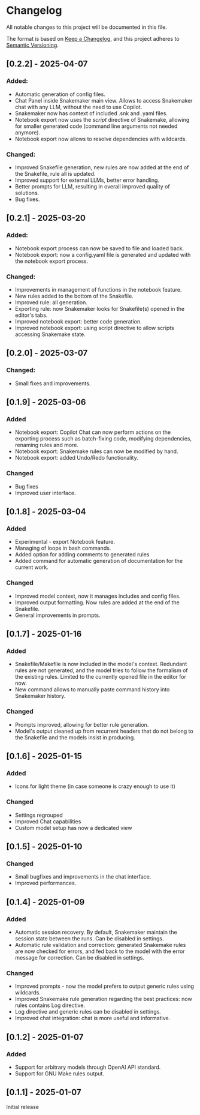 # Changelog

All notable changes to this project will be documented in this file.

The format is based on [Keep a Changelog](https://keepachangelog.com/en/1.1.0/),
and this project adheres to [Semantic Versioning](https://semver.org/spec/v2.0.0.html).

## [0.2.2] - 2025-04-07

### Added:
- Automatic generation of config files.
- Chat Panel inside Snakemaker main view. Allows to access Snakemaker chat with any LLM, without the need to use Copilot.
- Snakemaker now has context of included .snk and .yaml files.
- Notebook export now uses the *script* directive of Snakemake, allowing for smaller generated code (command line arguments not needed anymore).
- Notebook export now allows to resolve dependencies with wildcards.


### Changed:
- Improved Snakefile generation, new rules are now added at the end of the Snakefile, rule all is updated.
- Improved support for external LLMs, better error handling.
- Better prompts for LLM, resulting in overall improved quality of solutions.
- Bug fixes.

## [0.2.1] - 2025-03-20

### Added:
- Notebook export process can now be saved to file and loaded back.
- Notebook export: now a config.yaml file is generated and updated with the notebook export process.

### Changed:
- Improvements in management of functions in the notebook feature.
- New rules added to the bottom of the Snakefile.
- Improved rule: all generation.
- Exporting rule: now Snakemaker looks for Snakefile(s) opened in the editor's tabs.
- Improved notebook export: better code generation.
- Improved notebook export: using script directive to allow scripts accessing Snakemake state.

## [0.2.0] - 2025-03-07

### Changed:
- Small fixes and improvements.

## [0.1.9] - 2025-03-06

### Added
- Notebook export: Copilot Chat can now perform actions on the exporting process such as batch-fixing code, modifying dependencies, renaming rules and more.
- Notebook export: Snakemake rules can now be modified by hand.
- Notebook export: added Undo/Redo functionality.

### Changed
- Bug fixes
- Improved user interface.

## [0.1.8] - 2025-03-04

### Added
- Experimental - export Notebook feature.
- Managing of loops in bash commands.
- Added option for adding comments to generated rules
- Added command for automatic generation of documentation for the current work.

### Changed
- Improved model context, now it manages includes and config files.
- Improved output formatting. Now rules are added at the end of the Snakefile.
- General improvements in prompts.

## [0.1.7] - 2025-01-16

### Added 

- Snakefile/Makefile is now included in the model's context. Redundant rules are not generated, and the model tries to follow the formalism of the existing rules. Limited to the currently opened file in the editor for now.
- New command allows to manually paste command history into Snakemaker history.

### Changed

- Prompts improved, allowing for better rule generation.
- Model's output cleaned up from recurrent headers that do not belong to the Snakefile and the models insist in producing.

## [0.1.6] - 2025-01-15

### Added

- Icons for light theme (in case someone is crazy enough to use it)

### Changed

- Settings regrouped
- Improved Chat capabilities
- Custom model setup has now a dedicated view

## [0.1.5] - 2025-01-10

### Changed

- Small bugfixes and improvements in the chat interface.
- Improved performances.

## [0.1.4] - 2025-01-09

### Added

- Automatic session recovery. By default, Snakemaker maintain the session state between the runs. Can be disabled in settings.
- Automatic rule validation and correction: generated Snakemake rules are now checked for errors, and fed back to the model with the error message for correction. Can be disabled in settings.

### Changed

- Improved prompts - now the model prefers to output generic rules using wildcards.
- Improved Snakemake rule generation regarding the best practices: now rules contains Log directive. 
- Log directive and generic rules can be disabled in settings.
- Improved chat integration: chat is more useful and informative.


## [0.1.2] - 2025-01-07

### Added

- Support for arbitrary models through OpenAI API standard.
- Support for GNU Make rules output.


## [0.1.1] - 2025-01-07
Initial release